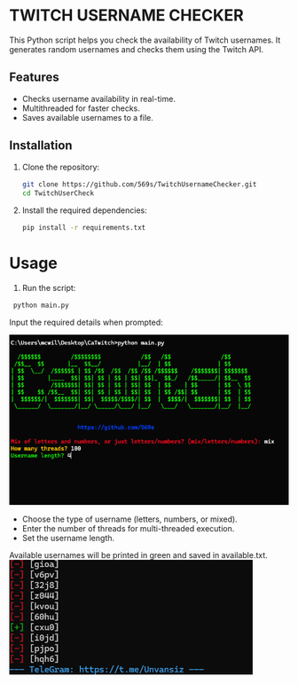 # TWITCH USERNAME CHECKER

This Python script helps you check the availability of Twitch usernames. It generates random usernames and checks them using the Twitch API.

## Features
- Checks username availability in real-time.
- Multithreaded for faster checks.
- Saves available usernames to a file.

## Installation

1. Clone the repository:
   ```bash
   git clone https://github.com/569s/TwitchUsernameChecker.git
   cd TwitchUserCheck
2. Install the required dependencies:
   ```bash
   pip install -r requirements.txt

  # Usage

  1. Run the script:
 ```bash
  python main.py
```
 Input the required details when prompted:

 ![example](https://raw.githubusercontent.com/569s/TwitchUsernameChecker/refs/heads/main/CaTwitch.png)


 - Choose the type of username (letters, numbers, or mixed).
 - Enter the number of threads for multi-threaded execution.
 - Set the username length.

 Available usernames will be printed in green and saved in available.txt.
![available](https://raw.githubusercontent.com/569s/TwitchUsernameChecker/refs/heads/main/available.png)
